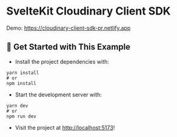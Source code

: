 # SvelteKit Cloudinary Client SDK 

Demo: <https://cloudinary-client-sdk-pr.netlify.app>

## 🚀 Get Started with This Example

* Install the project dependencies with:

```
yarn install
# or
npm install
```

* Start the development server with:

```
yarn dev
# or
npm run dev
```

* Visit the project at <http://localhost:5173>!
